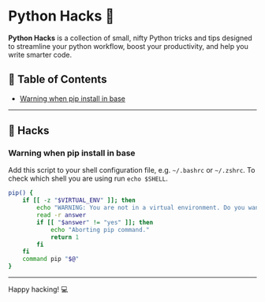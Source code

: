 # Python Hacks 🐍

**Python Hacks** is a collection of small, nifty Python tricks and tips designed to streamline your python workflow, boost your productivity, and help you write smarter code. 

## 📖 Table of Contents

- [Warning when pip install in base](#warning-when-pip-install-in-base)

---

## 👾 Hacks

### Warning when pip install in base
Add this script to your shell configuration file, e.g. `~/.bashrc` or `~/.zshrc`. To check which shell you are using run `echo $SHELL`.

```bash
pip() {
    if [[ -z "$VIRTUAL_ENV" ]]; then
        echo "WARNING: You are not in a virtual environment. Do you want to proceed? (yes/no)"
        read -r answer
        if [[ "$answer" != "yes" ]]; then
            echo "Aborting pip command."
            return 1
        fi
    fi
    command pip "$@"
}
```
---

Happy hacking! 💻

